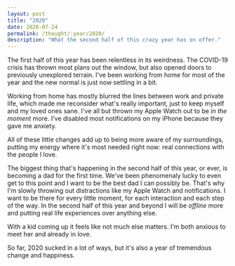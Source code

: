 ```yaml
---
layout: post
title: "2020"
date: 2020-07-24 
permalink: /thought/:year/2020/
description: "What the second half of this crazy year has on offer."
---
```


The first half of this year has been relentless in its weirdness. The COVID-19 crisis has thrown most plans out the window, but also opened doors to previously unexplored terrain. I've been working from home for most of the year and the new normal is just now settling in a bit. 

Working from home has mostly blurred the lines between work and private life, which made me reconsider what's really important, just to keep myself and my loved ones sane. I've all but thrown my Apple Watch out to be _in the moment_ more. I've disabled most notifications on my iPhone because they gave me anxiety. 

All of these little changes add up to being more aware of my surroundings, putting my energy where it's most needed right now: real connections with the people I love.

The biggest thing that's happening in the second half of this year, or ever, is becoming a dad for the first time. We've been phenomenaly lucky to even get to this point and I want to be the best dad I can possibly be. That's why I'm slowly throwing out distractions like my Apple Watch and notifications. I want to be there for every little moment, for each interaction and each step of the way. In the second half of this year and beyond I will be _offline_ more and putting real life experiences over anything else.

With a kid coming up it feels like not much else matters. I'm both anxious to meet her and already in love.

So far, 2020 sucked in a lot of ways, but it's also a year of tremendous change and happiness.
